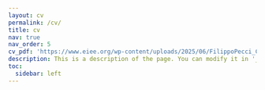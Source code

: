 ```yaml
---
layout: cv
permalink: /cv/
title: cv
nav: true
nav_order: 5
cv_pdf: 'https://www.eiee.org/wp-content/uploads/2025/06/FilippoPecci_CV_Jan25.pdf' # you can also use external links here
description: This is a description of the page. You can modify it in '_pages/cv.md'. You can also change or remove the top pdf download button.
toc:
  sidebar: left
---
```

